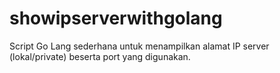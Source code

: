 # showipserverwithgolang
Script Go Lang sederhana untuk menampilkan alamat IP server (lokal/private) beserta port yang digunakan.
